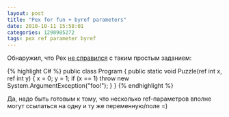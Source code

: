 ```yaml
---
layout: post
title: "Pex for fun + byref parameters"
date: 2010-10-11 15:58:01
categories: 1290985272
tags: pex ref parameter byref
---
```

Обнаружил, что Pex [не справился](http://www.pexforfun.com/default.aspx?language=CSharp&code=pADsvQdgHEmWJSYvbcp7f0r1StfgdKEIgGATJNiQQBDswYjN5pLsHWlHIymrKoHKZVZlXWYWQMztnbz33nvvvffee__997o7nU4n99%2f%2fP1xmZAFs9s5K2smeIYCqyB8%2ffnwfPyJW60lZTNNpmTVN_rKuLupskfziJE31i6bNWvpxWRWz9OX6Bz8o8606P0_LZZu_G6Xm1_s79AbeStN36WfpziH%2fek2%2f7sqvxXm6Rd%2fQ33fSdl5XV_kyv0pfXzdtvhgf1xfrRb5sT99N81VbVMutj86r6nf96A7e%2fSXJL%2fl%2fAgAA%2f%2f8%3d) с таким простым заданием:

{% highlight C# %}
public class Program {
  public static void Puzzle(ref int x, ref int y) {
    x = 0;
    y = 1;
    if (x == 1) throw new System.ArgumentException("foo!");
  }
}
{% endhighlight %}

Да, надо быть готовым к тому, что несколько ref-параметров вполне могут ссылаться на одну и ту же переменную/поле =)